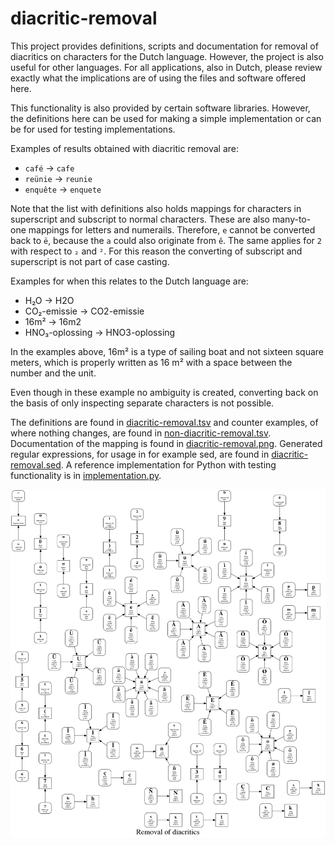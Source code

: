 # diacritic-removal

This project provides definitions, scripts and documentation for removal of
diacritics on characters for the Dutch language. However, the project is also
useful for other languages. For all applications, also in Dutch, please review
exactly what the implications are of using the files and software offered here.

This functionality is also provided by certain software libraries. However,
the definitions here can be used for making a simple implementation or can be
for used for testing implementations.

Examples of results obtained with diacritic removal are:
* `café` → `cafe`
* `reünie` → `reunie`
* `enquête` → `enquete`

Note that the list with definitions also holds mappings for characters in
superscript and subscript to normal characters. These are also many-to-one
mappings for letters and numerails. Therefore, `e` cannot be converted back to
`ë`, because the `a` could also originate from `ê`. The same applies for `2`
with respect to `₂` and `²`. For this reason the converting of subscript and
superscript is not part of case casting.

Examples for when this relates to the Dutch language are:
* H₂O → H2O
* CO₂-emissie → CO2-emissie
* 16m² → 16m2
* HNO₃-oplossing → HNO3-oplossing

In the examples above, 16m² is a type of sailing boat and not sixteen square
meters, which is properly written as 16 m² with a space between the number and
the unit.

Even though in these example no ambiguity is created, converting back on the
basis of only inspecting separate characters is not possible.

The definitions are found in [diacritic-removal.tsv](diacritic-removal.tsv) and
counter examples, of where nothing changes, are found in
[non-diacritic-removal.tsv](non-diacritic-removal.tsv). Documentation of the
mapping is found in [diacritic-removal.png](diacritic-removal.png). Generated
regular expressions, for usage in for example sed, are found in
[diacritic-removal.sed](diacritic-removal.sed). A reference implementation for
Python with testing functionality is in [implementation.py](implementation.py).

![Diacritic removal](diacritic-removal.png?raw=true "Diacritic removal")
